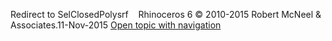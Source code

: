 ---
---

Redirect to SelClosedPolysrf&#160;
&#160;
Rhinoceros 6 © 2010-2015 Robert McNeel &amp; Associates.11-Nov-2015
 [Open topic with navigation](selclosedpolysrf.html) 

